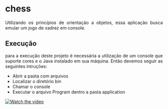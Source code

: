 # chess

<p style=" text-align: justify;">
Utilizando os princípios de orientação a objetos, essa aplicação busca emular um jogo de xadrez em console. 
</p>

## Execução

<p style=" text-align: justify;">
    para a execução deste projeto é necessária a utilização de um console que suporte cores e o Java instalado em sua máquina. Então devemos seguir as seguintes intruções:
    <ul>
        <li>Abrir a pasta com arquivos</li>
        <li>Localizar o diretório bin</li>
        <li>Chamar o console</li>
        <li>Executar o arquivo Program dentro a pasta application</li>
    </ul>
</p>

[![Watch the video](https://user-images.githubusercontent.com/69210720/123317517-7e457a00-d504-11eb-9652-3a58eea22491.png)](https://user-images.githubusercontent.com/69210720/123316530-51449780-d503-11eb-954d-f726c74ebea8.mp4)